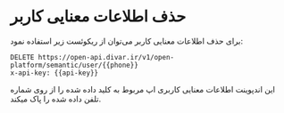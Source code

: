 # حذف اطلاعات معنایی کاربر

برای حذف اطلاعات معنایی کاربر می‌توان از ریکوئست زیر استفاده نمود:

```http request
DELETE https://open-api.divar.ir/v1/open-platform/semantic/user/{{phone}}
x-api-key: {{api-key}}
```

این اندپوینت اطلاعات معنایی کاربری اپ مربوط به کلید داده شده را از روی شماره تلفن داده شده را پاک میکند.
